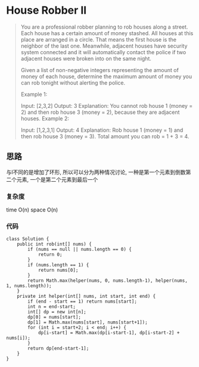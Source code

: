 # House Robber II
> You are a professional robber planning to rob houses along a street. Each house has a certain amount of money stashed. All houses at this place are arranged in a circle. That means the first house is the neighbor of the last one. Meanwhile, adjacent houses have security system connected and it will automatically contact the police if two adjacent houses were broken into on the same night.
> 
> Given a list of non-negative integers representing the amount of money of each house, determine the maximum amount of money you can rob tonight without alerting the police.
> 
> Example 1:
> 
> Input: [2,3,2]
> Output: 3
> Explanation: You cannot rob house 1 (money = 2) and then rob house 3 (money = 2),
>              because they are adjacent houses.
> Example 2:
> 
> Input: [1,2,3,1]
> Output: 4
> Explanation: Rob house 1 (money = 1) and then rob house 3 (money = 3).
>              Total amount you can rob = 1 + 3 = 4.

## 思路
与I不同的是增加了环形, 所以可以分为两种情况讨论, 一种是第一个元素到倒数第二个元素, 一个是第二个元素到最后一个
### 复杂度 
time O(n) space O(n)
### 代码
```
class Solution {
    public int rob(int[] nums) {
        if (nums == null || nums.length == 0) {
            return 0;
        }
        if (nums.length == 1) {
            return nums[0];
        }
        return Math.max(helper(nums, 0, nums.length-1), helper(nums, 1, nums.length));
    }      
    private int helper(int[] nums, int start, int end) {
        if (end - start == 1) return nums[start];
        int n = end-start;
        int[] dp = new int[n];
        dp[0] = nums[start];
        dp[1] = Math.max(nums[start], nums[start+1]);
        for (int i = start+2; i < end; i++) {
            dp[i-start] = Math.max(dp[i-start-1], dp[i-start-2] + nums[i]);
        }
        return dp[end-start-1];        
    }
}
```